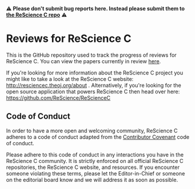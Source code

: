:warning: **Please don't submit bug reports here. Instead please submit them to [the ReScience C repo](https://github.com/ReScience/ReScienceC/issues)** :warning:

# Reviews for ReScience C

This is the GitHub repository used to track the progress of reviews for ReScience C. You can view the papers currently in review [here](https://github.com/ReScience/ReScienceC-reviews/issues).

If you're looking for more information about the ReScience C project you might like to take a look at the ReScience C website: http://resciencec.theoj.org/about . Alternatively, if you're looking for the open source application that powers ReScience C then head over here: https://github.com/ReScience/ReScienceC

## Code of Conduct

In order to have a more open and welcoming community, ReScience C adheres to a code of conduct adapted from the [Contributor Covenant](http://contributor-covenant.org) code of conduct.

Please adhere to this code of conduct in any interactions you have in the ReScience C community. It is strictly enforced on all official ReScience C repositories, the ReScience C website, and resources. If you encounter someone violating these terms, please let the Editor-in-Chief or someone on the editorial board know and we will address it as soon as possible.

